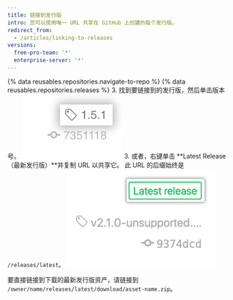 ```yaml
---
title: 链接到发行版
intro: 您可以使用唯一 URL 共享在 GitHub 上创建的每个发行版。
redirect_from:
  - /articles/linking-to-releases
versions:
  free-pro-team: '*'
  enterprise-server: '*'
---
```


{% data reusables.repositories.navigate-to-repo %}
{% data reusables.repositories.releases %}
3. 找到要链接到的发行版，然后单击版本号。 ![发行版标记信息](/assets/images/help/releases/release_tag_name.png)
3. 或者，右键单击 **Latest Release（最新发行版）**并复制 URL 以共享它。 此 URL 的后缀始终是 `/releases/latest`。 ![最新发行版标记](/assets/images/help/releases/release_latest_release_tag.png)

要直接链接到下载的最新发行版资产，请链接到 `/owner/name/releases/latest/download/asset-name.zip`。
